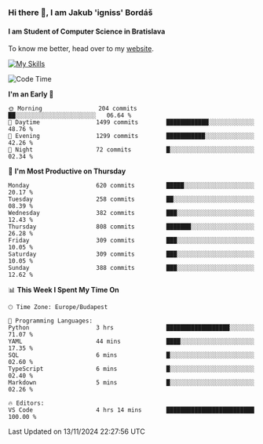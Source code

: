 ### Hi there 👋, I am Jakub 'igniss' Bordáš

#### I am Student of Computer Science in Bratislava
To know me better, head over to my [website](https://bordas.sk).

[![My Skills](https://skillicons.dev/icons?i=js,html,css,figma,svelte,java,kotlin,python,postgresql,typescript,nest,nodejs)](https://bordas.sk)


<!--START_SECTION:waka-->
![Code Time](http://img.shields.io/badge/Code%20Time-1%2C569%20hrs%2041%20mins-blue)

**I'm an Early 🐤** 

```text
🌞 Morning                204 commits         ██░░░░░░░░░░░░░░░░░░░░░░░   06.64 % 
🌆 Daytime                1499 commits        ████████████░░░░░░░░░░░░░   48.76 % 
🌃 Evening                1299 commits        ███████████░░░░░░░░░░░░░░   42.26 % 
🌙 Night                  72 commits          █░░░░░░░░░░░░░░░░░░░░░░░░   02.34 % 
```
📅 **I'm Most Productive on Thursday** 

```text
Monday                   620 commits         █████░░░░░░░░░░░░░░░░░░░░   20.17 % 
Tuesday                  258 commits         ██░░░░░░░░░░░░░░░░░░░░░░░   08.39 % 
Wednesday                382 commits         ███░░░░░░░░░░░░░░░░░░░░░░   12.43 % 
Thursday                 808 commits         ███████░░░░░░░░░░░░░░░░░░   26.28 % 
Friday                   309 commits         ███░░░░░░░░░░░░░░░░░░░░░░   10.05 % 
Saturday                 309 commits         ███░░░░░░░░░░░░░░░░░░░░░░   10.05 % 
Sunday                   388 commits         ███░░░░░░░░░░░░░░░░░░░░░░   12.62 % 
```


📊 **This Week I Spent My Time On** 

```text
🕑︎ Time Zone: Europe/Budapest

💬 Programming Languages: 
Python                   3 hrs               ██████████████████░░░░░░░   71.07 % 
YAML                     44 mins             ████░░░░░░░░░░░░░░░░░░░░░   17.35 % 
SQL                      6 mins              █░░░░░░░░░░░░░░░░░░░░░░░░   02.60 % 
TypeScript               6 mins              █░░░░░░░░░░░░░░░░░░░░░░░░   02.40 % 
Markdown                 5 mins              █░░░░░░░░░░░░░░░░░░░░░░░░   02.26 % 

🔥 Editors: 
VS Code                  4 hrs 14 mins       █████████████████████████   100.00 % 
```


 Last Updated on 13/11/2024 22:27:56 UTC
<!--END_SECTION:waka-->
